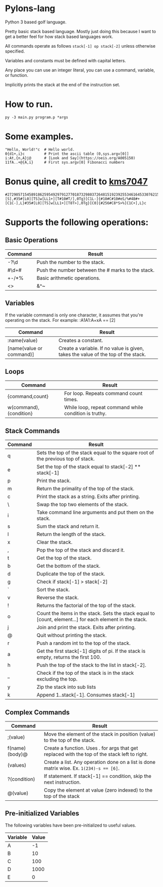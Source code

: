 # Pylons-lang
Python 3 based golf language.

Pretty basic stack based language. Mostly just doing this because I want to get a better feel for how stack based languages work.

All commands operate as follows `stack[-1] op stack[-2]` unless otherwise specified.

Variables and constants must be defined with capital letters.

Any place you can use an integer literal, you can use a command, variable, or function.

Implicitly prints the stack at the end of the instruction set.

# How to run.

    py -3 main.py program.p *args
    

# Some examples.

    "Hello, World!"c  # Hello world.
    0{d1+,i}c         # Print the ascii table (0,sys.argv[0]]
    i:At,{n,A}j@      # [Look and Say](https://oeis.org/A005150)
    11fA..+@{A,i}     # First sys.argv[0] Fibonacci numbers
    

# Bonus quine, all credit to [kms7047](https://github.com/kms70847)
    
    #272905715458918625954929791277018732980372648151923925534616453307621588598692438414443279763003025372409097795417741330602167388103514682342382282390274176094981540184583036198531713253138700693955928801808034338692982310398308250577863556014805403336841267395172018000805496670641969318196854690330530651#[S],#35#[L0][TS]w[LL1+][T#10#T/],0Tg}[C1L-]{#10#C#10#eS/%#48#+[C1C-],L}#35#[L0][TS]w[LL1+][T8T>],0Tg}[C0]{#256#C8*S>%[C1C+],L}c


# Supports the following operations:

## Basic Operations ##

| Command | Result                                                                                                     |
|---------|------------------------------------------------------------------------------------------------------------|
| -?\d    | Push the number to the stack.                                                                              |
| #\d+#   | Push the number between the # marks to the stack.                                                          |
| +-/*%   | Basic arithmetic operations.                                                                               |
| <>|&^~  | Left shift, right shift, or, and, xor, twos compliment. Twos compliment only affects the top of the stack. |


## Variables ##

If the variable command is only one character, it assumes that you're operating on the stack.
For example: :A1A1:A+xA == [2]

| Command                  | Result                                                                            |
|--------------------------|-----------------------------------------------------------------------------------|
| :name(value)             | Creates a constant.                                                               |
| [name(value or command)] | Create a variable. If no value is given, takes the value of the top of the stack. |


## Loops ##

| Command                | Result                                                 |
|------------------------|--------------------------------------------------------|
| {command,count}        | For loop. Repeats command count times.                 |
| w(command),(condition} | While loop, repeat command while condition is truthy.  |


## Stack Commands ##

| Command | Result                                                                                                   |
|---------|----------------------------------------------------------------------------------------------------------|
| q       | Sets the top of the stack equal to the square root of the previous top of stack.                         |
| e       | Set the top of the stack equal to stack[-2] ** stack[-1]                                                 |
| p       | Print the stack.                                                                                         |
| m       | Return the primality of the top of the stack.                                                            |
| c       | Print the stack as a string. Exits after printing.                                                       |
| \       | Swap the top two elements of the stack.                                                                  |
| i       | Take command line arguments and put them on the stack.                                                   |
| s       | Sum the stack and return it.                                                                             |
| l       | Return the length of the stack.                                                                          |
| x       | Clear the stack.                                                                                         |
| ,       | Pop the top of the stack and discard it.                                                                 |
| t       | Get the top of the stack.                                                                                |
| b       | Get the bottom of the stack.                                                                             |
| d       | Duplicate the top of the stack.                                                                          |
| g       | Check if stack[-1] > stack[-2]                                                                           |
| `       | Sort the stack.                                                                                          |
| v       | Reverse the stack.                                                                                       |
| !       | Returns the factorial of the top of the stack.                                                           |
| o       | Count the items in the stack. Sets the stack equal to [count, element...] for each element in the stack. |
| j       | Join and print the stack. Exits after printing.                                                          |
| @       | Quit without printing the stack.                                                                         |
| r       | Push a random int to the top of the stack.                                                               |
| a       | Get the first stack[-1] digits of pi. If the stack is empty, returns the first 100.                      |
| h       | Push the top of the stack to the list in stack[-2].                                                      |
| _       | Check if the top of the stack is in the stack excluding the top.                                         |
| y       | Zip the stack into sub lists                                                                             |
| k       | Append 1..stack[-1]. Consumes stack[-1]                                                                  |


## Complex Commands ##

| Command        | Result                                                                                        |
|----------------|-----------------------------------------------------------------------------------------------|
| ;(value)       | Move the element of the stack in position (value) to the top of the stack.                    |
| f(name)(body)@ | Create a function. Uses . for args that get replaced with the top of the stack left to right. |
| (values)       | Create a list. Any operation done on a list is done matrix wise. Ex. `1(234)-s == [6]`.       |
| ?(condition)   | If statement. If stack[-1] == condition, skip the next instruction.                           |
| @(value)       | Copy the element at value (zero indexed) to the top of the stack                              |


## Pre-initialized Variables ##
The following variables have been pre-initialized to useful values.

| Variable | Value |
|----------|-------|
| A        | -1    |
| B        | 10    |
| C        | 100   |
| D        | 1000  |
| E        | 0     |